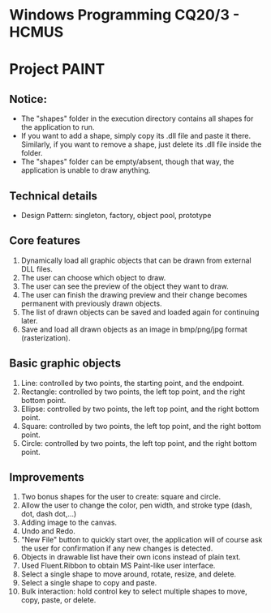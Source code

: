 # Windows Programming CQ20/3 - HCMUS

# Project PAINT

## Notice:

- The "shapes" folder in the execution directory contains all shapes for the application to run.
- If you want to add a shape, simply copy its .dll file and paste it there. Similarly, if you want to remove a shape, just delete its .dll file inside the folder.
- The "shapes" folder can be empty/absent, though that way, the application is unable to draw anything.

## Technical details

- Design Pattern: singleton, factory, object pool, prototype

## Core features

1. Dynamically load all graphic objects that can be drawn from external DLL files.
2. The user can choose which object to draw.
3. The user can see the preview of the object they want to draw.
4. The user can finish the drawing preview and their change becomes permanent with previously drawn objects.
5. The list of drawn objects can be saved and loaded again for continuing later.
6. Save and load all drawn objects as an image in bmp/png/jpg format (rasterization).

## Basic graphic objects

1. Line: controlled by two points, the starting point, and the endpoint.
2. Rectangle: controlled by two points, the left top point, and the right bottom point.
3. Ellipse: controlled by two points, the left top point, and the right bottom point.
4. Square: controlled by two points, the left top point, and the right bottom point.
5. Circle: controlled by two points, the left top point, and the right bottom point.

## Improvements

1. Two bonus shapes for the user to create: square and circle.
2. Allow the user to change the color, pen width, and stroke type (dash, dot, dash dot,...)
3. Adding image to the canvas.
4. Undo and Redo.
5. "New File" button to quickly start over, the application will of course ask the user for confirmation if any new changes is detected.
6. Objects in drawable list have their own icons instead of plain text.
7. Used Fluent.Ribbon to obtain MS Paint-like user interface.
8. Select a single shape to move around, rotate, resize, and delete.
9. Select a single shape to copy and paste.
10. Bulk interaction: hold control key to select multiple shapes to move, copy, paste, or delete.
